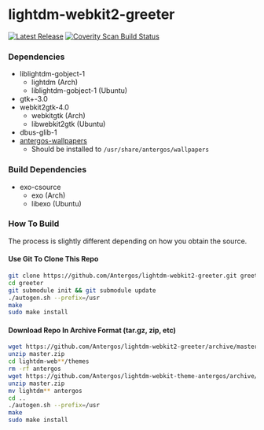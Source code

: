 # lightdm-webkit2-greeter
[![Latest Release](https://img.shields.io/github/release/Antergos/lightdm-webkit2-greeter.svg?style=flat-square)](https://github.com/Antergos/lightdm-webkit2-greeter/release)     [![Coverity Scan Build Status](https://img.shields.io/coverity/scan/6871.svg?style=flat-square)](https://scan.coverity.com/projects/antergos-lightdm-webkit2-greeter)

### Dependencies
- liblightdm-gobject-1
  - lightdm (Arch)
  - liblightdm-gobject-1 (Ubuntu)
- gtk+-3.0
- webkit2gtk-4.0
  - webkitgtk (Arch)
  - libwebkit2gtk (Ubuntu)
- dbus-glib-1
- [antergos-wallpapers](http://antergos.com/antergos-wallpapers-0.6.zip)
  - Should be installed to `/usr/share/antergos/wallpapers`

### Build Dependencies
 - exo-csource
   - exo (Arch)
   - libexo (Ubuntu)

### How To Build
The process is slightly different depending on how you obtain the source.

#### Use Git To Clone This Repo
```sh
git clone https://github.com/Antergos/lightdm-webkit2-greeter.git greeter
cd greeter
git submodule init && git submodule update
./autogen.sh --prefix=/usr
make
sudo make install
```

#### Download Repo In Archive Format (tar.gz, zip, etc)
```sh
wget https://github.com/Antergos/lightdm-webkit2-greeter/archive/master.zip
unzip master.zip
cd lightdm-web**/themes
rm -rf antergos
wget https://github.com/Antergos/lightdm-webkit-theme-antergos/archive/master.zip
unzip master.zip
mv lightdm** antergos
cd ..
./autogen.sh --prefix=/usr
make
sudo make install
```



